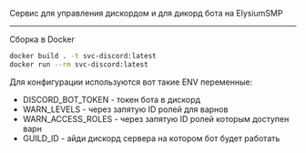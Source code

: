 Сервис для управления дискордом и для дикорд бота на ElysiumSMP

---

Сборка в Docker
```bash
docker build . -t svc-discord:latest
docker run --rm svc-discord:latest
```

Для конфигурации используются вот такие ENV переменные:
- DISCORD_BOT_TOKEN - токен бота в дискорд
- WARN_LEVELS - через запятую ID ролей для варнов
- WARN_ACCESS_ROLES - через запятую ID ролей которым доступен варн
- GUILD_ID - айди дискорд сервера на котором бот будет работать
